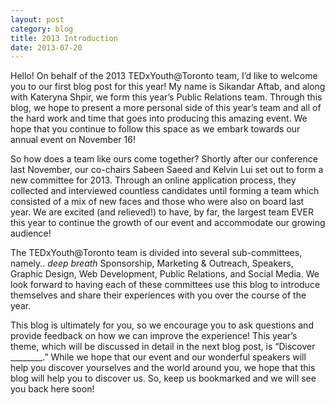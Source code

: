 ```yaml
---
layout: post
category: blog
title: 2013 Introduction
date: 2013-07-20
---
```




Hello! On behalf of the 2013 TEDxYouth@Toronto team, I’d like to welcome you to our first blog post for this year! My name is Sikandar Aftab, and along with Kateryna Shpir, we form this year’s Public Relations team. Through this blog, we hope to present a more personal side of this year’s team and all of the hard work and time that goes into producing this amazing event. We hope that you continue to follow this space as we embark towards our annual event on November 16!

So how does a team like ours come together? Shortly after our conference last November, our co-chairs Sabeen Saeed and Kelvin Lui set out to form a new committee for 2013. Through an online application process, they collected and interviewed countless candidates until forming a team which consisted of a mix of new faces and those who were also on board last year. We are excited (and relieved!) to have, by far, the largest team EVER this year to continue the growth of our event and accommodate our growing audience!

The TEDxYouth@Toronto team is divided into several sub-committees, namely.. *deep breath* Sponsorship, Marketing & Outreach, Speakers, Graphic Design, Web Development, Public Relations, and Social Media. We look forward to having each of these committees use this blog to introduce themselves and share their experiences with you over the course of the year.

This blog is ultimately for you, so we encourage you to ask questions and provide feedback on how we can improve the experience! This year’s theme, which will be discussed in detail in the next blog post, is “Discover ________.” While we hope that our event and our wonderful speakers will help you discover yourselves and the world around you, we hope that this blog will help you to discover us. So, keep us bookmarked and we will see you back here soon!
